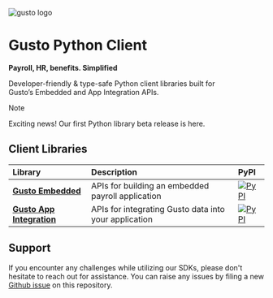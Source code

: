 ![gusto logo](./assets/Gusto_logo.png|height=50)

# Gusto Python Client
**Payroll, HR, benefits. Simplified**

Developer-friendly & type-safe Python client libraries built for Gusto’s Embedded and App Integration APIs.

> [!NOTE]
> Exciting news! Our first Python library beta release is here.

## Client Libraries

<!-- Start Gusto Python Client Libraries -->
| Library | Description | PyPI |
| :- |:- |:- |
| **[Gusto Embedded](https://github.com/Gusto/gusto-python-client/tree/main/gusto_embedded)** | APIs for building an embedded payroll application | [![PyPI](https://img.shields.io/pypi/v/gusto-embedded.svg?color=%230A8080)](https://pypi.org/project/gusto_embedded) |
| **[Gusto App Integration](https://github.com/Gusto/gusto-python-client/tree/main/gusto_app_int)** | APIs for integrating Gusto data into your application | [![PyPI](https://img.shields.io/pypi/v/gusto_app_integration.svg?color=%230A8080)](https://pypi.org/project/gusto_app_integration/) |
<!-- End Gusto Python Client Libraries -->

<!-- Start Gusto Support Notes -->
## Support

If you encounter any challenges while utilizing our SDKs, please don't hesitate to reach out for assistance.
You can raise any issues by filing a new [Github issue](https://github.com/Gusto/gusto-python-client/issues/new) on this repository.

<!-- End Gusto Support Notes -->
